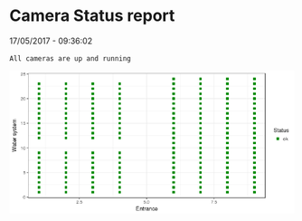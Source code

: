 Camera Status report
================
17/05/2017 - 09:36:02

    All cameras are up and running

![](camreport_files/figure-markdown_github/unnamed-chunk-2-1.png)
